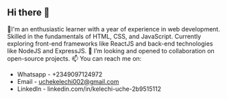 ## Hi there 👋
🌱I'm an enthusiastic learner with a year of experience in web development. Skilled in the fundamentals of HTML, CSS, and JavaScript. Currently exploring front-end frameworks like ReactJS and back-end technologies like NodeJS and ExpressJS.
👯 I’m looking and opened to collaboration on open-source projects.
📫 You can reach me on: 
  - Whatsapp - +2349097124972
  - Email    -  uchekelechi002@gmail.com
  - LinkedIn -  linkedin.com/in/kelechi-uche-2b9515112

<!--
**Uckcee/Uckcee** is a ✨ _special_ ✨ repository because its `README.md` (this file) appears on your GitHub profile.

Here are some ideas to get you started:

- 🔭 I’m currently working on ...
- 🌱 I’m currently learning ...
- 👯 I’m looking to collaborate on ...
- 🤔 I’m looking for help with ...
- 💬 Ask me about ...
- 📫 How to reach me: ...
- 😄 Pronouns: ...
- ⚡ Fun fact: ...
-->
